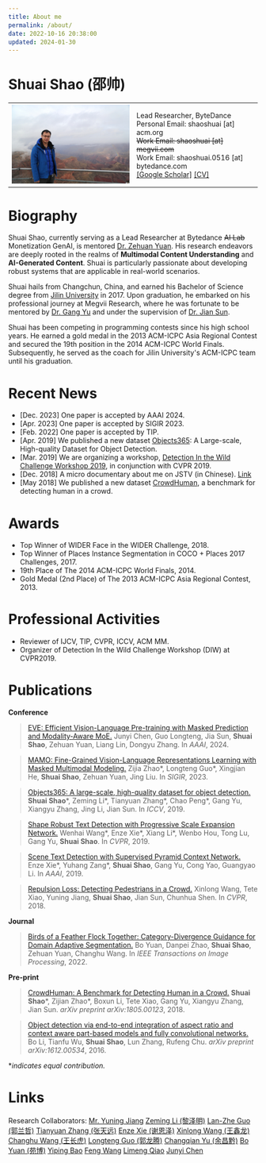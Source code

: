 ```yaml
---
title: About me
permalink: /about/
date: 2022-10-16 20:38:00
updated: 2024-01-30
---
```

# Shuai Shao (邵帅)
<html>
    <style>
        table, th, td{
            border: 0;
        }
    </style>
    <table>
        <tr>
            <td width="50%">
                <img src="/images/9K7A4275.JPG" width=100%>
            </td>
            <td width="50%">
                <p>
                Lead Researcher, ByteDance<br>
                Personal Email: shaoshuai [at] acm.org<br>
                <del>Work Email: shaoshuai [at] megvii.com</del><br>
                Work Email: shaoshuai.0516 [at] bytedance.com<br>
                <a href="https://scholar.google.com/citations?user=uL9iyKgAAAAJ">[Google Scholar]</a>
                <a href="/ShuaiShao_CV.pdf">[CV]</a>
                </p>
            </td>
        </tr>
    </table>
</html>

# Biography
Shuai Shao, currently serving as a Lead Researcher at Bytedance <del>AI Lab</del> Monetization GenAI, is mentored [Dr. Zehuan Yuan](https://shallowyuan.github.io/).  His research endeavors are deeply rooted in the realms of **Multimodal Content Understanding** and **AI-Generated Content**. Shuai is particularly passionate about developing robust systems that are applicable in real-world scenarios.

Shuai hails from Changchun, China, and earned his Bachelor of Science degree from [Jilin University](http://www.jlu.edu.cn/) in 2017. Upon graduation, he embarked on his professional journey at Megvii Research, where he was fortunate to be mentored by [Dr. Gang Yu](http://www.skicyyu.org/) and under the supervision of [Dr. Jian Sun](https://scholar.google.com/citations?user=ALVSZAYAAAAJ).

Shuai has been competing in programming contests since his high school years. He earned a gold medal in the 2013 ACM-ICPC Asia Regional Contest and secured the 19th position in the 2014 ACM-ICPC World Finals. Subsequently, he served as the coach for Jilin University's ACM-ICPC team until his graduation.


# Recent News
- [Dec. 2023] One paper is accepted by AAAI 2024.
- [Apr. 2023] One paper is accepted by SIGIR 2023.
- [Feb. 2022] One paper is accepted by TIP.
- [Apr. 2019] We published a new dataset [Objects365](https://www.objects365.org/): A Large-scale, High-quality Dataset for Object Detection.
- [Mar. 2019] We are organizing a workshop, [Detection In the Wild Challenge Workshop 2019](https://www.objects365.org/workshop2019.html), in conjunction with CVPR 2019.
- [Dec. 2018] A micro documentary about me on JSTV (in Chinese). [Link](http://news.jstv.com/a/20181225/1545907806823.shtml)
- [May 2018] We published a new dataset [CrowdHuman](https://sshao0516.github.io/CrowdHuman/), a benchmark for detecting human in a crowd.

# Awards
- Top Winner of WIDER Face in the WIDER Challenge, 2018.
- Top Winner of Places Instance Segmentation in COCO + Places 2017 Challenges, 2017.
- 19th Place of The 2014 ACM-ICPC World Finals, 2014.
- Gold Medal (2nd Place) of The 2013 ACM-ICPC Asia Regional Contest, 2013.

# Professional Activities
- Reviewer of IJCV, TIP, CVPR, ICCV, ACM MM.
- Organizer of Detection In the Wild Challenge Workshop (DIW) at CVPR2019. 

# Publications
**Conference**
> [EVE: Efficient Vision-Language Pre-training with Masked Prediction and Modality-Aware MoE.](https://arxiv.org/pdf/2308.11971.pdf)
Junyi Chen, Guo Longteng, Jia Sun, **Shuai Shao**, Zehuan Yuan, Liang Lin, Dongyu Zhang.
In *AAAI*, 2024.

> [MAMO: Fine-Grained Vision-Language Representations Learning with Masked Multimodal Modeling.](https://arxiv.org/pdf/2210.04183)
Zijia Zhao*, Longteng Guo*, Xingjian He, **Shuai Shao**, Zehuan Yuan, Jing Liu.
In *SIGIR*, 2023.

> [Objects365: A large-scale, high-quality dataset for object detection.](https://openaccess.thecvf.com/content_ICCV_2019/papers/Shao_Objects365_A_Large-Scale_High-Quality_Dataset_for_Object_Detection_ICCV_2019_paper.pdf)
**Shuai Shao**\*, Zeming Li\*, Tianyuan Zhang\*, Chao Peng\*, Gang Yu, Xiangyu Zhang, Jing Li, Jian Sun.
In *ICCV*, 2019.

> [Shape Robust Text Detection with Progressive Scale Expansion Network.](https://openaccess.thecvf.com/content_CVPR_2019/papers/Wang_Shape_Robust_Text_Detection_With_Progressive_Scale_Expansion_Network_CVPR_2019_paper.pdf)
Wenhai Wang*, Enze Xie*, Xiang Li*, Wenbo Hou, Tong Lu, Gang Yu, **Shuai Shao**.
In *CVPR*, 2019.

> [Scene Text Detection with Supervised Pyramid Context Network.](https://ojs.aaai.org/index.php/AAAI/article/download/4935/4808)
Enze Xie*, Yuhang Zang*, **Shuai Shao**, Gang Yu, Cong Yao, Guangyao Li.
In *AAAI*, 2019.

> [Repulsion Loss: Detecting Pedestrians in a Crowd.](http://openaccess.thecvf.com/content_cvpr_2018/papers/Wang_Repulsion_Loss_Detecting_CVPR_2018_paper.pdf)
Xinlong Wang, Tete Xiao, Yuning Jiang, **Shuai Shao**, Jian Sun, Chunhua Shen.
In *CVPR*, 2018.

**Journal**
> [Birds of a Feather Flock Together: Category-Divergence Guidance for Domain Adaptive Segmentation.](https://arxiv.org/pdf/2204.02111.pdf)
Bo Yuan, Danpei Zhao, **Shuai Shao**, Zehuan Yuan, Changhu Wang.
In *IEEE Transactions on Image Processing*, 2022.

**Pre-print**
> [CrowdHuman: A Benchmark for Detecting Human in a Crowd.](https://arxiv.org/pdf/1805.00123)
**Shuai Shao***, Zijian Zhao*, Boxun Li, Tete Xiao, Gang Yu, Xiangyu Zhang, Jian Sun.
*arXiv preprint arXiv:1805.00123*, 2018.

> [Object detection via end-to-end integration of aspect ratio and context aware part-based models and fully convolutional networks.](https://arxiv.org/pdf/1612.00534)
Bo Li, Tianfu Wu, **Shuai Shao**, Lun Zhang, Rufeng Chu.
*arXiv preprint arXiv:1612.00534*, 2016.

*_indicates equal contribution._

# Links
Research Collaborators:
[Mr. Yuning Jiang](https://yuningjiang.github.io/) [Zeming Li (黎泽明)](https://www.zemingli.com/) [Lan-Zhe Guo (郭兰哲)](http://www.guolz.com/) [Tianyuan Zhang (张天远)](http://tianyuanzhang.com/) [Enze Xie (谢恩泽)](https://xieenze.github.io/) [Xinlong Wang (王鑫龙)](https://www.xloong.wang/) [Changhu Wang (王长虎)](https://changhu.wang/) [Longteng Guo (郭龙腾)](https://ltguo19.github.io/) [Changqian Yu (余昌黔)](https://www.changqianyu.me/) [Bo Yuan (苑博)](https://ybio.github.io/) [Yiping Bao](https://scholar.google.com/citations?user=EB9_W4kAAAAJ) [Feng Wang](https://scholar.google.com/citations?user=ob2gp1QAAAAJ) [Limeng Qiao](https://scholar.google.com/citations?user=3PFZAg0AAAAJ) [Junyi Chen](https://ssyze.cn/)